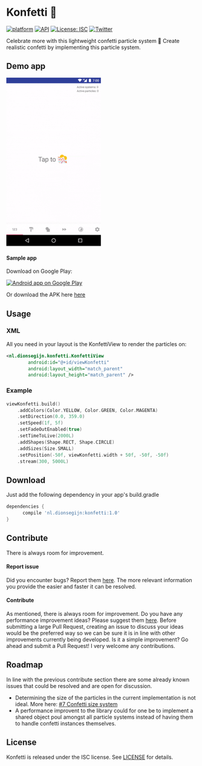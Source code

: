# Konfetti 🎊

[![platform](https://img.shields.io/badge/platform-Android-green.svg)](https://www.android.com)
[![API](https://img.shields.io/badge/API-16%2B-brightgreen.svg?style=flat)](https://android-arsenal.com/api?level=16s)
[![License: ISC](https://img.shields.io/badge/License-ISC-yellow.svg)](https://opensource.org/licenses/ISC) [![Twitter](https://img.shields.io/badge/Twitter-@dionsegijn-blue.svg?style=flat)](http://twitter.com/dionsegijn)


Celebrate more with this lightweight confetti particle system 🎊 Create realistic confetti by implementing this particle system.

## Demo app

[<img src="media/konfetti_demo.gif" width="250" />]()

#### Sample app

Download on Google Play:

<a href="https://play.google.com/store/apps/details?id=nl.dionsegijn.confettiattempt">
  <img alt="Android app on Google Play" src="https://developer.android.com/images/brand/en_app_rgb_wo_45.png" />
</a>

Or download the APK here [here](https://github.com/DanielMartinus/Konfetti/releases/download/1.0/sample_app.apk)

## Usage


### XML

All you need in your layout is the KonfettiView to render the particles on:

```XML
<nl.dionsegijn.konfetti.KonfettiView
        android:id="@+id/viewKonfetti"
        android:layout_width="match_parent"
        android:layout_height="match_parent" />
```

### Example

```Kotlin
viewKonfetti.build()
    .addColors(Color.YELLOW, Color.GREEN, Color.MAGENTA)
    .setDirection(0.0, 359.0)
    .setSpeed(1f, 5f)
    .setFadeOutEnabled(true)
    .setTimeToLive(2000L)
    .addShapes(Shape.RECT, Shape.CIRCLE)
    .addSizes(Size.SMALL)
    .setPosition(-50f, viewKonfetti.width + 50f, -50f, -50f)
    .stream(300, 5000L)
```

## Download
Just add the following dependency in your app's build.gradle


```groovy
dependencies {
      compile 'nl.dionsegijn:konfetti:1.0'
}
```

## Contribute

There is always room for improvement.

#### Report issue

Did you encounter bugs? Report them [here](https://github.com/DanielMartinus/Konfetti/issues). The more relevant information you provide the easier and faster it can be resolved.

#### Contribute

As mentioned, there is always room for improvement. Do you have any performance improvement ideas? Please suggest them [here](https://github.com/DanielMartinus/Konfetti/issues). Before submitting a large Pull Request, creating an issue to discuss your ideas would be the preferred way so we can be sure it is in line with other improvements currently being developed. Is it a simple improvement? Go ahead and submit a Pull Request! I very welcome any contributions.

## Roadmap

In line with the previous contribute section there are some already known issues that could be resolved and are open for discussion.

- Determining the size of the particles in the current implementation is not ideal. More here: [#7 Confetti size system](https://github.com/DanielMartinus/Konfetti/issues/7)
- A performance improvent to the library could for one be to implement a shared object poul amongst all particle systems instead of having them to handle confetti instances themselves.

## License 

Konfetti is released under the ISC license. See [LICENSE](https://github.com/DanielMartinus/Konfetti/blob/master/LICENSE) for details.
